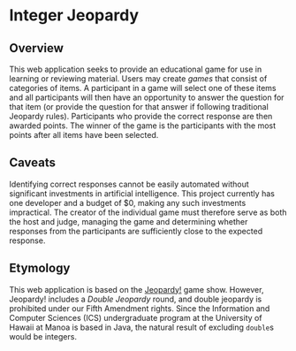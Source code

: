 # Integer Jeopardy

## Overview

This web application seeks to provide an educational game for use in learning or reviewing material.  Users may create _games_ that consist of categories of items.  A participant in a game will select one of these items and all participants will then have an opportunity to answer the question for that item (or provide the question for that answer if following traditional Jeopardy rules).  Participants who provide the correct response are then awarded points.  The winner of the game is the participants with the most points after all items have been selected.

## Caveats

Identifying correct responses cannot be easily automated without significant investments in artificial intelligence.  This project currently has one developer and a budget of $0, making any such investments impractical.  The creator of the individual game must therefore serve as both the host and judge, managing the game and determining whether responses from the participants are sufficiently close to the expected response.

## Etymology

This web application is based on the [Jeopardy!](https://www.jeopardy.com/) game show.  However, Jeopardy! includes a _Double Jeopardy_ round, and double jeopardy is prohibited under our Fifth Amendment rights.  Since the Information and Computer Sciences (ICS) undergraduate program at the University of Hawaii at Manoa is based in Java, the natural result of excluding `double`s would be integers.